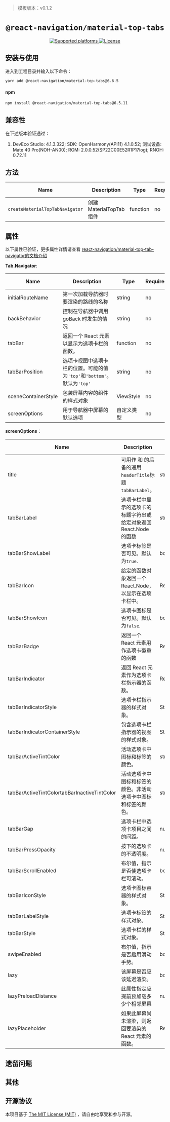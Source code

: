 > 模板版本：v0.1.2

<p align="center">
  <h1 align="center"> <code>@react-navigation/material-top-tabs</code> </h1>
</p>
<p align="center">
    <a href="https://github.com/react-navigation/react-navigation/tree/6.x/packages/material-top-tabs">
        <img src="https://img.shields.io/badge/platforms-android%20|%20ios%20|%20harmony%20-lightgrey.svg" alt="Supported platforms" />
    </a>
    <a href="https://github.com/react-navigation/react-navigation/blob/6.x/packages/bottom-tabs/LICENSE">
        <img src="https://img.shields.io/badge/license-MIT-green.svg" alt="License" />
    </a>
</p>


## 安装与使用

进入到工程目录并输入以下命令：

<!-- tabs:start -->

```bash
yarn add @react-navigation/material-top-tabs@6.6.5
```

#### **npm**

```bash
npm install @react-navigation/material-top-tabs@6.5.11
```

<!-- tabs:end -->

## 兼容性

在下述版本验证通过：

1. DevEco Studio: 4.1.3.322; SDK: OpenHarmony(API11) 4.1.0.52; 测试设备: Mate 40 Pro(NOH-AN00); ROM: 2.0.0.52(SP22C00E52R1P17log); RNOH: 0.72.11

## 方法

| Name                            | Description              | Type     | Required | Platform | HarmonyOS Support |
| ------------------------------- | ------------------------ | -------- | -------- | -------- | ----------------- |
| `createMaterialTopTabNavigator` | 创建 MaterialTopTab 组件 | function | no       | All      | yes               |

## 属性

以下属性已验证，更多属性详情请查看 [react-navigation/material-top-tab-navigator的文档介绍](https://reactnavigation.org/docs/material-top-tab-navigator/)

**Tab.Navigator**:

| Name                | Description                                                  | Type       | Required | Platform | HarmonyOS Support |
| ------------------- | ------------------------------------------------------------ | ---------- | -------- | -------- | ----------------- |
| initialRouteName    | 第一次加载导航器时要渲染的路线的名称                         | string     | no       | All      | yes               |
| backBehavior        | 控制在导航器中调用 goBack 时发生的情况                       | string     | no       | All      | yes               |
| tabBar              | 返回一个 React 元素以显示为选项卡栏的函数。                  | function   | no       | All      | yes               |
| tabBarPosition      | 选项卡视图中选项卡栏的位置。可能的值为`'top'`和`'bottom'`。默认为`'top'` | string     | no       | All      | yes               |
| sceneContainerStyle | 包装屏幕内容的组件的样式对象                                 | ViewStyle  | no       | All      | yes               |
| screenOptions       | 用于导航器中屏幕的默认选项                                   | 自定义类型 | no       | All      | yes               |

**screenOptions**：

| Name                                         | Description                                                  | Type              | Required | Platform | HarmonyOS Support |
| -------------------------------------------- | ------------------------------------------------------------ | ----------------- | -------- | -------- | ----------------- |
| title                                        | 可用作 和 的后备的通用`headerTitle`标题`tabBarLabel`。       | string            | no       | All      | yes               |
| tabBarLabel                                  | 选项卡栏中显示的选项卡的标题字符串或给定对象返回 React.Node 的函数 | string\|Rect.Node | no       | All      | yes               |
| tabBarShowLabel                              | 选项卡标签是否可见。默认为`true`.                            | boolean           | no       | All      | yes               |
| tabBarIcon                                   | 给定的函数对象返回一个 React.Node，以显示在选项卡栏中。      | Rect.Node         | no       | All      | yes               |
| tabBarShowIcon                               | 选项卡图标是否可见。默认为`false`.                           | boolean           | no       | All      | yes               |
| tabBarBadge                                  | 返回一个 React 元素用作选项卡徽章的函数                      | Rect.Node         | no       | All      | yes               |
| tabBarIndicator                              | 返回 React 元素作为选项卡栏指示器的函数。                    | Rect.Node         | no       | All      | yes               |
| tabBarIndicatorStyle                         | 选项卡栏指示器的样式对象。                                   | Style             | no       | All      | yes               |
| tabBarIndicatorContainerStyle                | 包含选项卡栏指示器的视图的样式对象。                         | Style             | no       | All      | yes               |
| tabBarActiveTintColor                        | 活动选项卡中图标和标签的颜色。                               | string            | no       | All      | yes               |
| tabBarActiveTintColortabBarInactiveTintColor | 活动选项卡中图标和标签的颜色。非活动选项卡中图标和标签的颜色。 | string            | no       | All      | yes               |
| tabBarGap                                    | 选项卡栏中选项卡项目之间的间距。                             | number            | no       | All      | yes               |
| tabBarPressOpacity                           | 按下的选项卡的不透明度。                                     | number            | no       | All      | yes               |
| tabBarScrollEnabled                          | 布尔值，指示是否使选项卡栏可滚动。                           | boolean           | no       | All      | yes               |
| tabBarIconStyle                              | 选项卡图标容器的样式对象。                                   | Style             | no       | All      | yes               |
| tabBarLabelStyle                             | 选项卡标签的样式对象。                                       | Style             | no       | All      | yes               |
| tabBarStyle                                  | 选项卡栏的样式对象。                                         | Style             | no       | All      | yes               |
| swipeEnabled                                 | 布尔值，指示是否启用滑动手势。                               | boolean           | no       | All      | yes               |
| lazy                                         | 该屏幕是否应该延迟渲染。                                     | boolean           | no       | All      | yes               |
| lazyPreloadDistance                          | 此属性指定应提前预加载多少个相邻屏幕                         | number            | no       | All      | yes               |
| lazyPlaceholder                              | 如果此屏幕尚未渲染，则返回要渲染的 React 元素的函数。        | Rect.Node         | no       | All      | yes               |

## 遗留问题

## 其他

## 开源协议

本项目基于 [The MIT License (MIT)](https://github.com/react-navigation/react-navigation/blob/6.x/packages/material-bottom-tabs/LICENSE) ，请自由地享受和参与开源。
